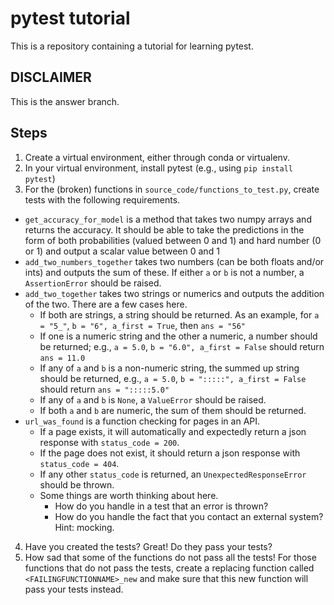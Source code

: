 # pytest tutorial
This is a repository containing a tutorial for learning pytest.

## DISCLAIMER

This is the answer branch.

## Steps

1. Create a virtual environment, either through conda or virtualenv.
2. In your virtual environment, install pytest (e.g., using `pip install pytest`)
3. For the (broken) functions in `source_code/functions_to_test.py`, create tests with the following requirements.

- `get_accuracy_for_model` is a method that takes two numpy arrays and returns the accuracy. It should be able to take the predictions in the form of both probabilities (valued between 0 and 1) and hard number (0 or 1) and output a scalar value between 0 and 1
- `add_two_numbers_together` takes two numbers (can be both floats and/or ints) and outputs the sum of these. If either `a` or `b` is not a number, a `AssertionError` should be raised.
- `add_two_together` takes two strings or numerics and outputs the addition of the two. There are a few cases here.
  - If both are strings, a string should be returned. As an example, for `a = "5_"`, `b = "6", a_first = True`, then `ans = "56"`
  - If one is a numeric string and the other a numeric, a number should be returned; e.g., `a = 5.0`, `b = "6.0", a_first = False` should return `ans = 11.0`
  - If any of `a` and `b` is a non-numeric string, the summed up string should be returned, e.g., `a = 5.0`, `b = ":::::", a_first = False` should return `ans = ":::::5.0"`
  - If any of `a` and `b` is `None`, a `ValueError` should be raised.
  - If both `a` and `b` are numeric, the sum of them should be returned.
- `url_was_found` is a function checking for pages in an API.
  - If a page exists, it will automatically and expectedly return a json response with `status_code = 200`.
  - If the page does not exist, it should return a json response with `status_code = 404`.
  - If any other `status_code` is returned, an `UnexpectedResponseError` should be thrown.
  - Some things are worth thinking about here.
    - How do you handle in a test that an error is thrown?
    - How do you handle the fact that you contact an external system? Hint: mocking.


4. Have you created the tests? Great! Do they pass your tests?
5. How sad that some of the functions do not pass all the tests! For those functions that do not pass the tests, create a replacing function called `<FAILINGFUNCTIONNAME>_new` and make sure that this new function will pass your tests instead.
